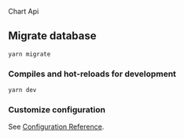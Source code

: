 Chart Api

## Migrate database
```
yarn migrate
```

### Compiles and hot-reloads for development
```
yarn dev
```

### Customize configuration
See [Configuration Reference](https://cli.vuejs.org/config/).
